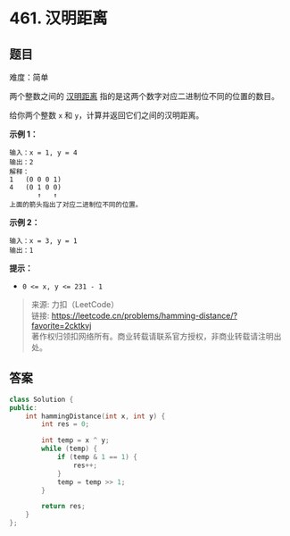# 461. 汉明距离

## 题目

难度：简单

两个整数之间的 [汉明距离](https://baike.baidu.com/item/%E6%B1%89%E6%98%8E%E8%B7%9D%E7%A6%BB) 指的是这两个数字对应二进制位不同的位置的数目。

给你两个整数 `x` 和 `y`，计算并返回它们之间的汉明距离。

**示例 1：**

```
输入：x = 1, y = 4
输出：2
解释：
1   (0 0 0 1)
4   (0 1 0 0)
       ↑   ↑
上面的箭头指出了对应二进制位不同的位置。

```

**示例 2：**

```
输入：x = 3, y = 1
输出：1

```

**提示：**

* `0 <= x, y <= 231 - 1`

> 来源: 力扣（LeetCode）  
> 链接: <https://leetcode.cn/problems/hamming-distance/?favorite=2cktkvj>  
> 著作权归领扣网络所有。商业转载请联系官方授权，非商业转载请注明出处。

## 答案

```c++
class Solution {
public:
    int hammingDistance(int x, int y) {
        int res = 0;

        int temp = x ^ y;
        while (temp) {
            if (temp & 1 == 1) {
                res++;
            }
            temp = temp >> 1;
        }

        return res;
    }
};
```
